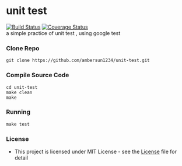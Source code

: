 # unit test
[![Build Status](https://travis-ci.com/ambersun1234/unit-test.svg?token=e57vJgMEsZsXRodR9BkR&branch=master)](https://travis-ci.com/ambersun1234/unit-test) [![Coverage Status](https://coveralls.io/repos/github/ambersun1234/unit-test/badge.svg?branch=master)](https://coveralls.io/github/ambersun1234/unit-test?branch=master)
<br>
a simple practice of unit test , using google test
### Clone Repo
```=1
git clone https://github.com/ambersun1234/unit-test.git
```
### Compile Source Code
```=1
cd unit-test
make clean
make
```
### Running
```=1
make test
```
### License
+ This project is licensed under MIT License - see the [License](https://github.com/ambersun1234/unit-test/blob/master/LICENSE) file for detail
